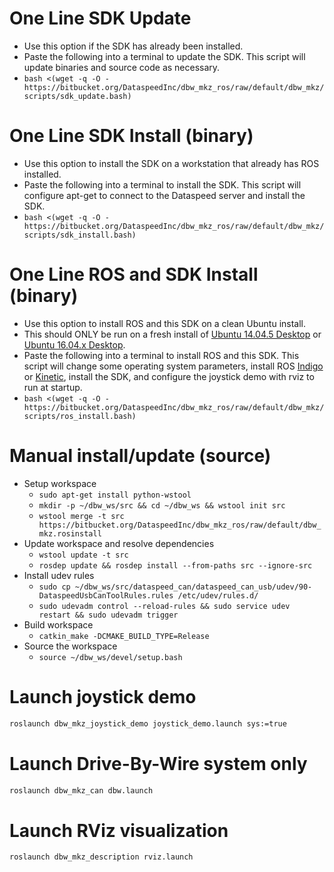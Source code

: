 # One Line SDK Update

* Use this option if the SDK has already been installed.
* Paste the following into a terminal to update the SDK. This script will update binaries and source code as necessary.
* ```bash <(wget -q -O - https://bitbucket.org/DataspeedInc/dbw_mkz_ros/raw/default/dbw_mkz/scripts/sdk_update.bash)```

# One Line SDK Install (binary)

* Use this option to install the SDK on a workstation that already has ROS installed.
* Paste the following into a terminal to install the SDK. This script will configure apt-get to connect to the Dataspeed server and install the SDK.
* ```bash <(wget -q -O - https://bitbucket.org/DataspeedInc/dbw_mkz_ros/raw/default/dbw_mkz/scripts/sdk_install.bash)```

# One Line ROS and SDK Install (binary)

* Use this option to install ROS and this SDK on a clean Ubuntu install.
* This should ONLY be run on a fresh install of [Ubuntu 14.04.5 Desktop](http://releases.ubuntu.com/14.04/ubuntu-14.04.5-desktop-amd64.iso) or [Ubuntu 16.04.x Desktop](http://releases.ubuntu.com/16.04/ubuntu-16.04.3-desktop-amd64.iso).
* Paste the following into a terminal to install ROS and this SDK. This script will change some operating system parameters, install ROS [Indigo](http://wiki.ros.org/indigo/Installation/Ubuntu) or [Kinetic](http://wiki.ros.org/kinetic/Installation/Ubuntu), install the SDK, and configure the joystick demo with rviz to run at startup.
* ```bash <(wget -q -O - https://bitbucket.org/DataspeedInc/dbw_mkz_ros/raw/default/dbw_mkz/scripts/ros_install.bash)```

# Manual install/update (source)

* Setup workspace
    * ```sudo apt-get install python-wstool```
    * ```mkdir -p ~/dbw_ws/src && cd ~/dbw_ws && wstool init src```
    * ```wstool merge -t src https://bitbucket.org/DataspeedInc/dbw_mkz_ros/raw/default/dbw_mkz.rosinstall```
* Update workspace and resolve dependencies
    * ```wstool update -t src```
    * ```rosdep update && rosdep install --from-paths src --ignore-src```
* Install udev rules
    * ```sudo cp ~/dbw_ws/src/dataspeed_can/dataspeed_can_usb/udev/90-DataspeedUsbCanToolRules.rules /etc/udev/rules.d/```
    * ```sudo udevadm control --reload-rules && sudo service udev restart && sudo udevadm trigger```
* Build workspace
    * ```catkin_make -DCMAKE_BUILD_TYPE=Release```
* Source the workspace
    * ```source ~/dbw_ws/devel/setup.bash```

# Launch joystick demo
```bash
roslaunch dbw_mkz_joystick_demo joystick_demo.launch sys:=true
```

# Launch Drive-By-Wire system only
```bash
roslaunch dbw_mkz_can dbw.launch
```

# Launch RViz visualization
```bash
roslaunch dbw_mkz_description rviz.launch
```
